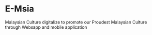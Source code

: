 # E-Msia
Malaysian Culture digitalize to promote our Proudest Malaysian Culture through Websapp and mobile application
